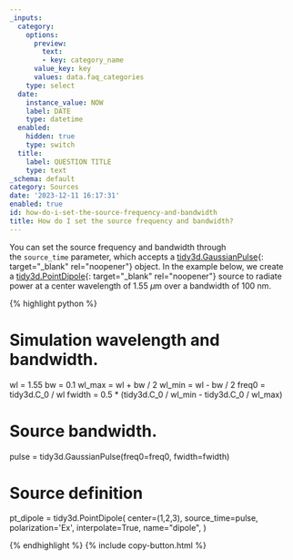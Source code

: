 ```yaml
---
_inputs:
  category:
    options:
      preview:
        text:
        - key: category_name
      value_key: key
      values: data.faq_categories
    type: select
  date:
    instance_value: NOW
    label: DATE
    type: datetime
  enabled:
    hidden: true
    type: switch
  title:
    label: QUESTION TITLE
    type: text
_schema: default
category: Sources
date: '2023-12-11 16:17:31'
enabled: true
id: how-do-i-set-the-source-frequency-and-bandwidth
title: How do I set the source frequency and bandwidth?
---
```


You can set the source frequency and bandwidth through the&nbsp;`source_time`&nbsp;parameter, which accepts a&nbsp;[tidy3d.GaussianPulse](https://docs.flexcompute.com/projects/tidy3d/en/latest/_autosummary/tidy3d.GaussianPulse.html){: target="_blank" rel="noopener"}&nbsp;object. In the example below, we create a&nbsp;[tidy3d.PointDipole](https://docs.flexcompute.com/projects/tidy3d/en/latest/_autosummary/tidy3d.PointDipole.html){: target="_blank" rel="noopener"}&nbsp;source to radiate power at a center wavelength of 1.55 $\mu$m over a bandwidth of 100 nm.

<div markdown class="code-snippet">{% highlight python %}

# Simulation wavelength and bandwidth.
wl = 1.55
bw = 0.1
wl_max = wl + bw / 2
wl_min = wl - bw / 2
freq0 = tidy3d.C_0 / wl
fwidth = 0.5 * (tidy3d.C_0 / wl_min - tidy3d.C_0 / wl_max)

# Source bandwidth.
pulse = tidy3d.GaussianPulse(freq0=freq0, fwidth=fwidth)

# Source definition
pt_dipole = tidy3d.PointDipole(
  center=(1,2,3),
  source_time=pulse,
  polarization='Ex',
  interpolate=True,
  name="dipole",
)

{% endhighlight %}
{% include copy-button.html %}</div>